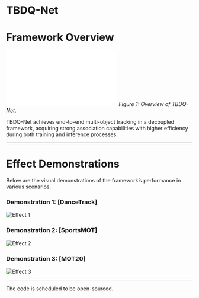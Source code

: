 # TBDQ-Net



# Framework Overview

![Framework Diagram](./assets/framework.pdf)
*Figure 1: Overview of TBDQ-Net.*

TBDQ-Net achieves end-to-end multi-object tracking in a decoupled framework, acquiring strong association capabilities with higher efficiency during both training and inference processes.


---

# Effect Demonstrations

Below are the visual demonstrations of the framework’s performance in various scenarios.

### Demonstration 1: [DanceTrack]
![Effect 1](./assets/dance.gif)

### Demonstration 2: [SportsMOT]
![Effect 2](./assets/sports-compressed.gif)

### Demonstration 3: [MOT20]
![Effect 3](./assets/mot20_compressed.gif)


---


The code is scheduled to be open-sourced.

